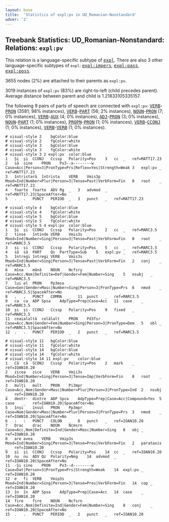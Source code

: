 ```yaml
---
layout: base
title:  'Statistics of expl:pv in UD_Romanian-Nonstandard'
udver: '2'
---
```


## Treebank Statistics: UD_Romanian-Nonstandard: Relations: `expl:pv`

This relation is a language-specific subtype of <tt><a href="ro_nonstandard-dep-expl.html">expl</a></tt>.
There are also 3 other language-specific subtypes of `expl`: <tt><a href="ro_nonstandard-dep-expl-impers.html">expl:impers</a></tt>, <tt><a href="ro_nonstandard-dep-expl-pass.html">expl:pass</a></tt>, <tt><a href="ro_nonstandard-dep-expl-poss.html">expl:poss</a></tt>.

3655 nodes (2%) are attached to their parents as `expl:pv`.

3019 instances of `expl:pv` (83%) are right-to-left (child precedes parent).
Average distance between parent and child is 1.21833105335157.

The following 9 pairs of parts of speech are connected with `expl:pv`: <tt><a href="ro_nonstandard-pos-VERB.html">VERB</a></tt>-<tt><a href="ro_nonstandard-pos-PRON.html">PRON</a></tt> (3581; 98% instances), <tt><a href="ro_nonstandard-pos-VERB.html">VERB</a></tt>-<tt><a href="ro_nonstandard-pos-PART.html">PART</a></tt> (56; 2% instances), <tt><a href="ro_nonstandard-pos-NOUN.html">NOUN</a></tt>-<tt><a href="ro_nonstandard-pos-PRON.html">PRON</a></tt> (7; 0% instances), <tt><a href="ro_nonstandard-pos-VERB.html">VERB</a></tt>-<tt><a href="ro_nonstandard-pos-AUX.html">AUX</a></tt> (4; 0% instances), <tt><a href="ro_nonstandard-pos-ADJ.html">ADJ</a></tt>-<tt><a href="ro_nonstandard-pos-PRON.html">PRON</a></tt> (3; 0% instances), <tt><a href="ro_nonstandard-pos-NOUN.html">NOUN</a></tt>-<tt><a href="ro_nonstandard-pos-PART.html">PART</a></tt> (1; 0% instances), <tt><a href="ro_nonstandard-pos-PROPN.html">PROPN</a></tt>-<tt><a href="ro_nonstandard-pos-PRON.html">PRON</a></tt> (1; 0% instances), <tt><a href="ro_nonstandard-pos-VERB.html">VERB</a></tt>-<tt><a href="ro_nonstandard-pos-CCONJ.html">CCONJ</a></tt> (1; 0% instances), <tt><a href="ro_nonstandard-pos-VERB.html">VERB</a></tt>-<tt><a href="ro_nonstandard-pos-VERB.html">VERB</a></tt> (1; 0% instances).


~~~ conllu
# visual-style 2	bgColor:blue
# visual-style 2	fgColor:white
# visual-style 3	bgColor:blue
# visual-style 3	fgColor:white
# visual-style 3 2 expl:pv	color:blue
1	Și	și	CCONJ	Ccssp	Polarity=Pos	3	cc	_	ref=MATT17.23
2	să	sine	PRON	Px3--a--------w	Case=Acc|Person=3|PronType=Prs|Reflex=Yes|Strength=Weak	3	expl:pv	_	ref=MATT17.23
3	întristară	întrista	VERB	Vmis3p	Mood=Ind|Number=Plur|Person=3|Tense=Past|VerbForm=Fin	0	root	_	ref=MATT17.23
4	foarte	foarte	ADV	Rg	_	3	advmod	_	ref=MATT17.23|SpaceAfter=No
5	.	.	PUNCT	PERIOD	_	3	punct	_	ref=MATT17.23

~~~


~~~ conllu
# visual-style 4	bgColor:blue
# visual-style 4	fgColor:white
# visual-style 5	bgColor:blue
# visual-style 5	fgColor:white
# visual-style 5 4 expl:pv	color:blue
1	Și	și	CCONJ	Ccssp	Polarity=Pos	2	cc	_	ref=MARC3.5
2	tinse	întinde	VERB	Vmis3s	Mood=Ind|Number=Sing|Person=3|Tense=Past|VerbForm=Fin	0	root	_	ref=MARC3.5
3	și	și	CCONJ	Ccssp	Polarity=Pos	5	cc	_	ref=MARC3.5
4	să	să	PART	Qs	PartType=Sub	5	expl:pv	_	ref=MARC3.5
5	întregi	întregi	VERB	Vmis3s	Mood=Ind|Number=Sing|Person=3|Tense=Past|VerbForm=Fin	2	conj	_	ref=MARC3.5
6	mîna	mână	NOUN	Ncfsry	Case=Acc,Nom|Definite=Def|Gender=Fem|Number=Sing	5	nsubj	_	ref=MARC3.5
7	lui	el	PRON	Pp3mso	Case=Gen|Gender=Masc|Number=Sing|Person=3|PronType=Prs	6	nmod	_	ref=MARC3.5|SpaceAfter=No
8	,	,	PUNCT	COMMA	_	11	punct	_	ref=MARC3.5
9	ca	ca	ADP	Spsa	AdpType=Prep|Case=Acc	11	case	_	ref=MARC3.5
10	și	și	CCONJ	Ccssp	Polarity=Pos	9	fixed	_	ref=MARC3.5
11	ceaialaltă	celălalt	PRON	Pd3fsr	Case=Acc,Nom|Gender=Fem|Number=Sing|Person=3|PronType=Dem	5	obl	_	ref=MARC3.5|SpaceAfter=No
12	.	.	PUNCT	PERIOD	_	2	punct	_	ref=MARC3.5

~~~


~~~ conllu
# visual-style 11	bgColor:blue
# visual-style 11	fgColor:white
# visual-style 14	bgColor:blue
# visual-style 14	fgColor:white
# visual-style 14 11 expl:pv	color:blue
1	Că	că	SCONJ	Csssp	Polarity=Pos	2	mark	_	ref=IOAN10.20
2	zicea	zice	VERB	Vmii3s	Mood=Ind|Number=Sing|Person=3|Tense=Imp|VerbForm=Fin	0	root	_	ref=IOAN10.20
3	mulți	mult	PRON	Pi3mpr	Case=Acc,Nom|Gender=Masc|Number=Plur|Person=3|PronType=Ind	2	nsubj	_	ref=IOAN10.20
4	dentr-	dintre	ADP	Spca	AdpType=Prep|Case=Acc|Compound=Yes	5	case	_	ref=IOAN10.20|SpaceAfter=No
5	înși	însul	PRON	Pp3mpr	Case=Nom|Gender=Masc|Number=Plur|Person=3|PronType=Prs	3	nmod	_	ref=IOAN10.20|SpaceAfter=No
6	:	:	PUNCT	COLON	_	8	punct	_	ref=IOAN10.20
7	Drac	drac	NOUN	Ncmsrn	Case=Acc,Nom|Definite=Ind|Gender=Masc|Number=Sing	8	obj	_	ref=IOAN10.20
8	arе	avea	VERB	Vmip3s	Mood=Ind|Number=Sing|Person=3|Tense=Pres|VerbForm=Fin	2	parataxis	_	ref=IOAN10.20
9	și	și	CCONJ	Ccssp	Polarity=Pos	14	cc	_	ref=IOAN10.20
10	nu	nu	ADV	Qz	Polarity=Neg	14	advmod	_	ref=IOAN10.20|SpaceAfter=No
11	-Şi	sine	PRON	Px3--d--------w	Case=Dat|Person=3|PronType=Prs|Strength=Weak	14	expl:pv	_	ref=IOAN10.20
12	e	fi	VERB	Vmip3s	Mood=Ind|Number=Sing|Person=3|Tense=Pres|VerbForm=Fin	14	cop	_	ref=IOAN10.20
13	în	în	ADP	Spsa	AdpType=Prep|Case=Acc	14	case	_	ref=IOAN10.20
14	fire	fire	NOUN	Ncfsrn	Case=Acc,Nom|Definite=Ind|Gender=Fem|Number=Sing	8	conj	_	ref=IOAN10.20|SpaceAfter=No
15	.	.	PUNCT	PERIOD	_	2	punct	_	ref=IOAN10.20

~~~


